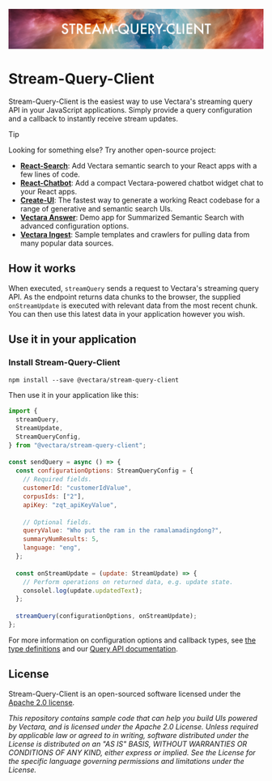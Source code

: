 <p align="center">
  <img style="max-width: 100%;" alt="Welcome to Stream-Query-Client" src="images/projectLogo.png"/>
</p>

# Stream-Query-Client

Stream-Query-Client is the easiest way to use Vectara's streaming query API in your JavaScript applications. Simply provide a query configuration and a callback to instantly receive stream updates.

> [!TIP]
>
> Looking for something else? Try another open-source project:
>
> - **[React-Search](https://github.com/vectara/react-search)**: Add Vectara semantic search to your React apps with a few lines of code.
> - **[React-Chatbot](https://github.com/vectara/react-chatbot)**: Add a compact Vectara-powered chatbot widget chat to your React apps.
> - **[Create-UI](https://github.com/vectara/create-ui)**: The fastest way to generate a working React codebase for a range of generative and semantic search UIs.
> - **[Vectara Answer](https://github.com/vectara/vectara-answer)**: Demo app for Summarized Semantic Search with advanced configuration options.
> - **[Vectara Ingest](https://github.com/vectara/vectara-ingest)**: Sample templates and crawlers for pulling data from many popular data sources.

## How it works

When executed, `streamQuery` sends a request to Vectara's streaming query API. As the endpoint returns data chunks to the browser, the supplied `onStreamUpdate` is executed with relevant data from the most recent chunk. You can then use this latest data in your application however you wish.

## Use it in your application

### Install Stream-Query-Client

```shell
npm install --save @vectara/stream-query-client
```

Then use it in your application like this:

```js
import {
  streamQuery,
  StreamUpdate,
  StreamQueryConfig,
} from "@vectara/stream-query-client";

const sendQuery = async () => {
  const configurationOptions: StreamQueryConfig = {
    // Required fields.
    customerId: "customerIdValue",
    corpusIds: ["2"],
    apiKey: "zqt_apiKeyValue",

    // Optional fields.
    queryValue: "Who put the ram in the ramalamadingdong?",
    summaryNumResults: 5,
    language: "eng",
  };

  const onStreamUpdate = (update: StreamUpdate) => {
    // Perform operations on returned data, e.g. update state.
    consolel.log(update.updatedText);
  };

  streamQuery(configurationOptions, onStreamUpdate);
};
```

For more information on configuration options and callback types, see [the type definitions](src/types.ts) and our [Query API documentation](https://docs.vectara.com/docs/api-reference/search-apis/stream-query).

## License

Stream-Query-Client is an open-sourced software licensed under the [Apache 2.0 license](/LICENSE).

_This repository contains sample code that can help you build UIs powered by Vectara, and is licensed under the Apache 2.0 License. Unless required by applicable law or agreed to in writing, software distributed under the License is distributed on an "AS IS" BASIS, WITHOUT WARRANTIES OR CONDITIONS OF ANY KIND, either express or implied. See the License for the specific language governing permissions and limitations under the License._
